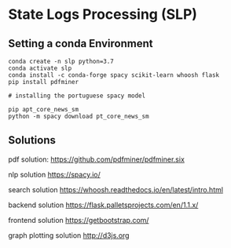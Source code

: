 # State Logs Processing (SLP)

## Setting a conda  Environment

```
conda create -n slp python=3.7
conda activate slp
conda install -c conda-forge spacy scikit-learn whoosh flask
pip install pdfminer

# installing the portuguese spacy model

pip apt_core_news_sm
python -m spacy download pt_core_news_sm
```

## Solutions

pdf solution:
https://github.com/pdfminer/pdfminer.six

nlp solution
https://spacy.io/

search solution
https://whoosh.readthedocs.io/en/latest/intro.html

backend solution
https://flask.palletsprojects.com/en/1.1.x/

frontend solution
https://getbootstrap.com/

graph plotting solution
http://d3js.org

